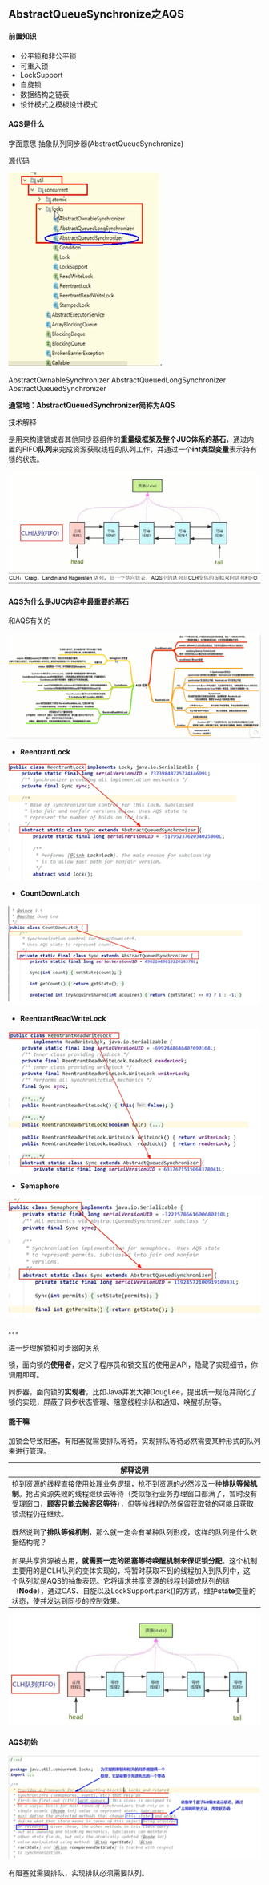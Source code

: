 ## AbstractQueueSynchronize之AQS

#### 前置知识

- 公平锁和非公平锁
- 可重入锁
- LockSupport
- 自旋锁
- 数据结构之链表
- 设计模式之模板设计模式

#### AQS是什么

字面意思 抽象队列同步器(AbstractQueueSynchronize)

源代码

![20210321140111](images\20210321140111.png)·

AbstractOwnableSynchronizer
AbstractQueuedLongSynchronizer
AbstractQueuedSynchronizer

**通常地：AbstractQueuedSynchronizer简称为AQS**

技术解释

是用来构建锁或者其他同步器组件的**重量级框架及整个JUC体系的基石**，通过内置的FIFO**队列**来完成资源获取线程的队列工作，并通过一个**int类型变量**表示持有锁的状态。

![1616307605](images\1616307605.jpg)

#### AQS为什么是JUC内容中最重要的基石

和AQS有关的

![20210321150236](images\20210321150236.png)



- **ReentrantLock**

![image-20210321144932732](images\image-20210321144932732.png)

- **CountDownLatch**

![1616309492](images\1616309492.jpg)

- **ReentrantReadWriteLock**

![1616309656](images\1616309656.jpg)

- **Semaphore**

![1616309711](images\1616309711.jpg)

。。。



进一步理解锁和同步器的关系

锁，面向锁的**使用者**，定义了程序员和锁交互的使用层API，隐藏了实现细节，你调用即可。

同步器，面向锁的**实现者**，比如Java并发大神DougLee，提出统一规范并简化了锁的实现，屏蔽了同步状态管理、阻塞线程排队和通知、唤醒机制等。

#### 能干嘛

加锁会导致阻塞，有阻塞就需要排队等待，实现排队等待必然需要某种形式的队列来进行管理。

| 解释说明                                                     |
| ------------------------------------------------------------ |
| 抢到资源的线程直接使用处理业务逻辑，抢不到资源的必然涉及一种**排队等候机制**。抢占资源失败的线程继续去等待（类似银行业务办理窗口都满了，暂时没有受理窗口，**顾客只能去候客区等待**），但等候线程仍然保留获取锁的可能且获取锁流程仍在继续。<br/><br/>既然说到了**排队等候机制**，那么就一定会有某种队列形成，这样的队列是什么数据结构呢？<br/><br/>如果共享资源被占用，**就需要一定的阻塞等待唤醒机制来保证锁分配**。这个机制主要用的是CLH队列的变体实现的，将暂时获取不到的线程加入到队列中，这个队列就是AQS的抽象表现。它将请求共享资源的线程封装成队列的结（**Node**），通过CAS、自旋以及LockSupport.park()的方式，维护**state**变量的状态，使并发达到同步的控制效果。 |

![1616318958](images/1616318958.jpg)

#### AQS初始
 ![1616379825](images\1616379825.jpg)



有阻塞就需要排队，实现排队必须需要队列。







